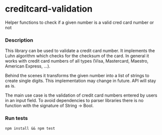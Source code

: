 # creditcard-validation
Helper functions to check if a given number is a valid cred card number or not

### Description
This library can be used to validate a credit card number. It implements
the Luhn algorithm which checks for the checksum of the card. In general it
works with credit card numbers of all types (Visa, Mastercard, Maestro,
American Express, ...).

Behind the scenes it transforms the given number into a list of strings to
create single digits. This implementation may change in future. API will stay
as is.

The main use case is the validation of credit card numbers entered by users in
an input field. To avoid dependencies to parser libraries there is no
function with the signature of String -> Bool.


### Run tests

```
npm install && npm test
```